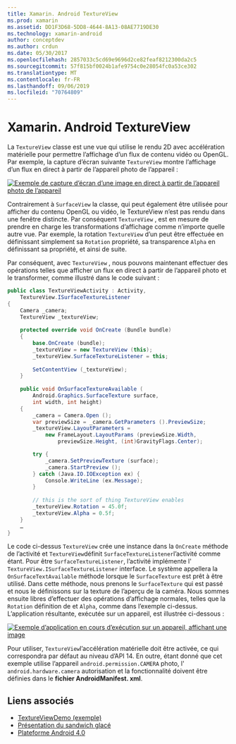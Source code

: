 ```yaml
---
title: Xamarin. Android TextureView
ms.prod: xamarin
ms.assetid: DD1F3D68-5DD8-4644-8A13-08AE7719DE30
ms.technology: xamarin-android
author: conceptdev
ms.author: crdun
ms.date: 05/30/2017
ms.openlocfilehash: 2857033c5cd69e9696d2ce82feaf8212300da2c5
ms.sourcegitcommit: 57f815bf0024b1afe9754c0e28054fc0a53ce302
ms.translationtype: MT
ms.contentlocale: fr-FR
ms.lasthandoff: 09/06/2019
ms.locfileid: "70764809"
---
```

# <a name="xamarinandroid-textureview"></a>Xamarin. Android TextureView

La `TextureView` classe est une vue qui utilise le rendu 2D avec accélération matérielle pour permettre l’affichage d’un flux de contenu vidéo ou OpenGL. Par exemple, la capture d’écran suivante `TextureView` montre l’affichage d’un flux en direct à partir de l’appareil photo de l’appareil :

[![Exemple de capture d’écran d’une image en direct à partir de l’appareil photo de l’appareil](texture-view-images/22-textureviewcamera.png)](texture-view-images/22-textureviewcamera.png#lightbox)

Contrairement à `SurfaceView` la classe, qui peut également être utilisée pour afficher du contenu OpenGL ou vidéo, le TextureView n’est pas rendu dans une fenêtre distincte.
Par conséquent `TextureView` , est en mesure de prendre en charge les transformations d’affichage comme n’importe quelle autre vue. Par exemple, la rotation `TextureView` d’un peut être effectuée en définissant simplement sa `Rotation` propriété, sa transparence `Alpha` en définissant sa propriété, et ainsi de suite.

Par conséquent, avec `TextureView` , nous pouvons maintenant effectuer des opérations telles que afficher un flux en direct à partir de l’appareil photo et le transformer, comme illustré dans le code suivant :

```csharp
public class TextureViewActivity : Activity,
    TextureView.ISurfaceTextureListener
{
    Camera _camera;
    TextureView _textureView;
       
    protected override void OnCreate (Bundle bundle)
    {
        base.OnCreate (bundle);
        _textureView = new TextureView (this);
        _textureView.SurfaceTextureListener = this;
           
        SetContentView (_textureView);
    }
       
    public void OnSurfaceTextureAvailable (
        Android.Graphics.SurfaceTexture surface,
        int width, int height)
    {
        _camera = Camera.Open ();
        var previewSize = _camera.GetParameters ().PreviewSize;
        _textureView.LayoutParameters =
            new FrameLayout.LayoutParams (previewSize.Width,
                previewSize.Height, (int)GravityFlags.Center);

        try {
            _camera.SetPreviewTexture (surface);
            _camera.StartPreview ();
        } catch (Java.IO.IOException ex) {
            Console.WriteLine (ex.Message);
        }
           
        // this is the sort of thing TextureView enables
        _textureView.Rotation = 45.0f;
        _textureView.Alpha = 0.5f;
    }
    …
}
```

Le code ci-dessus `TextureView` crée une instance dans la `OnCreate` méthode de l’activité et `TextureView`définit `SurfaceTextureListener`l’activité comme étant. Pour être `SurfaceTextureListener`, l’activité implémente l' `TextureView.ISurfaceTextureListener` interface. Le système appellera la `OnSurfaceTextAvailable` méthode lorsque le `SurfaceTexture` est prêt à être utilisé. Dans cette méthode, nous prenons le `SurfaceTexture` qui est passé et nous le définissons sur la texture de l’aperçu de la caméra. Nous sommes ensuite libres d’effectuer des opérations d’affichage normales, telles que la `Rotation` définition de et `Alpha`, comme dans l’exemple ci-dessus. L’application résultante, exécutée sur un appareil, est illustrée ci-dessous :

[![Exemple d’application en cours d’exécution sur un appareil, affichant une image](texture-view-images/17-textureviewdemo.png)](texture-view-images/17-textureviewdemo.png#lightbox)

Pour utiliser, `TextureView`l’accélération matérielle doit être activée, ce qui correspondra par défaut au niveau d’API 14. En outre, étant donné que cet exemple utilise l’appareil `android.permission.CAMERA` photo, l' `android.hardware.camera` autorisation et la fonctionnalité doivent être définies dans le **fichier AndroidManifest. xml**.

## <a name="related-links"></a>Liens associés

- [TextureViewDemo (exemple)](https://docs.microsoft.com/samples/xamarin/monodroid-samples/textureviewdemo)
- [Présentation du sandwich glacé](http://www.android.com/about/ice-cream-sandwich/)
- [Plateforme Android 4,0](https://developer.android.com/sdk/android-4.0.html)

